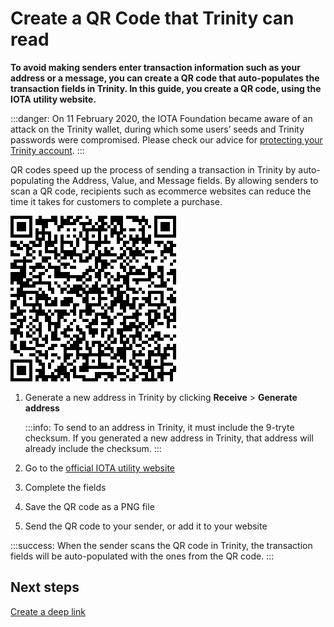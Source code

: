# Create a QR Code that Trinity can read

**To avoid making senders enter transaction information such as your address or a message, you can create a QR code that auto-populates the transaction fields in Trinity. In this guide, you create a QR code, using the IOTA utility website.**

:::danger:
On 11 February 2020, the IOTA Foundation became aware of an attack on the Trinity wallet, during which some users’ seeds and Trinity passwords were compromised. Please check our advice for [protecting your Trinity account](../how-to-guides/protect-trinity-account.md).
:::

QR codes speed up the process of sending a transaction in Trinity by auto-populating the Address, Value, and Message fields. By allowing senders to scan a QR code, recipients such as ecommerce websites can reduce the time it takes for customers to complete a purchase.

![Example QR code](../images/qr-code.png)

1. Generate a new address in Trinity by clicking **Receive** > **Generate address**

    :::info:
    To send to an address in Trinity, it must include the 9-tryte checksum. If you generated a new address in Trinity, that address will already include the checksum.
    :::

2. Go to the [official IOTA utility website](https://utils.iota.org/qr-create)

3. Complete the fields

4. Save the QR code as a PNG file

5. Send the QR code to your sender, or add it to your website

:::success:
When the sender scans the QR code in Trinity, the transaction fields will be auto-populated with the ones from the QR code.
:::

## Next steps

[Create a deep link](../how-to-guides/create-deep-link.md)
